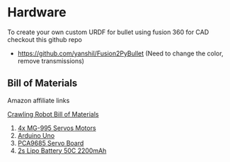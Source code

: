 # Hardware

 To create your own custom URDF for bullet using fusion 360 for CAD checkout this github repo

 * https://github.com/yanshil/Fusion2PyBullet (Need to change the color, remove transmissions)

## Bill of Materials
 
 Amazon affiliate links
 
 [Crawling Robot Bill of Materials](https://docs.google.com/spreadsheets/d/1Qh913g_B4fr31vWqntHaWgeFabi9nsJZdBvG8iXUXsA/edit?usp=sharing)

 1. [4x MG-995 Servos Motors](https://amzn.to/4dJvymz)
 2. [Arduino Uno](https://amzn.to/487Hr4Q)
 3. [PCA9685 Servo Board](https://amzn.to/3Nohsw9)
 4. [2s Lipo Battery 50C 2200mAh](https://amzn.to/3YlSpQM)


